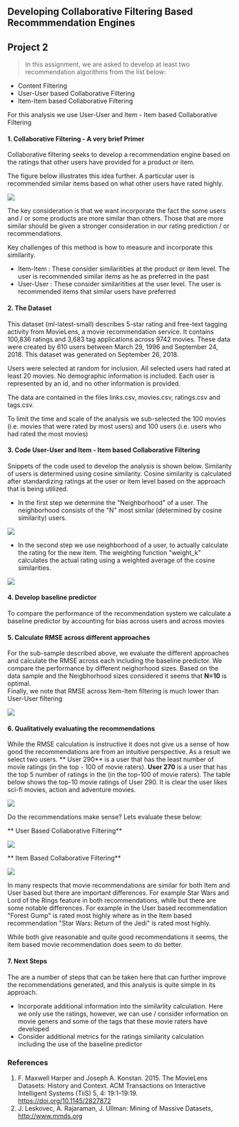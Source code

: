 ## Developing Collaborative Filtering Based Recommmendation Engines


## Project 2
> In this assignment, we are asked to develop at least two recommendation algorithms from the list below:
- Content Filtering
- User-User based Collaborative Filtering
- Item-Item based Collaborative Filtering

For this analysis we use User-User and Item - Item based Collaborative Filtering

#### 1. Collaborative Filtering - A very brief Primer

Collaborative filtering seeks to develop a recommendation engine based on the ratings that other users have provided for a product or item. 

The figure below illustrates this idea further. A particular user is recommended similar items based on what other users have rated highly. 

![](images/collaborative.png)


The key consideration is that we want incorporate the fact the some users and / or  some products are more similar than others. Those that are more similar should be given a stronger consideration in our rating prediction / or recommendations.
   
Key challenges of this method is how to measure and incorporate this similarity. 
- Item-Item : These consider similaritities at the product or item level. The user is recommended similar items as he as preferred in the past
- User-User : These consider similaritities at the user level. The user is recommended items that similar users have preferred

#### 2. The Dataset

This dataset (ml-latest-small) describes 5-star rating and free-text tagging activity from MovieLens, a movie recommendation service. It contains 100,836 ratings and 3,683 tag applications across 9742 movies. These data were created by 610 users between March 29, 1996 and September 24, 2018. This dataset was generated on September 26, 2018.

Users were selected at random for inclusion. All selected users had rated at least 20 movies. No demographic information is included. Each user is represented by an id, and no other information is provided.

The data are contained in the files links.csv, movies.csv, ratings.csv and tags.csv. 

To limit the time and scale of the analysis we sub-selected the 100 movies (i.e. movies that were rated by most users) and 100 users (i.e. users who had rated the most movies)

#### 3. Code User-User and Item - Item based Collaborative Filtering
Snippets of the code used to develop the analysis is shown below. Similarity of users is determined using cosine similarity. Cosine similarity is calculated after standardizing
ratings at the user or item level based on the approach that is being utilized. 
- In the first step we determine the "Neighborhood" of a user. The neighborhood consists of the "N" most similar (determined by cosine similarity) users. 

![](images/neighborhood.png)

- In the second step we use neighborhood of a user, to actually calculate the rating for the new item. The weighting function "weight_k" calculates the actual rating using a weighted average of the cosine similarities.
 
![](images/user_collab.png)


#### 4. Develop baseline predictor 

To compare the performance of the recommendation system we calculate a baseline predictor by accounting for bias across users and across movies

#### 5. Calculate RMSE across different approaches

For the sub-sample described above, we evaluate the different approaches and calculate the RMSE across each including the baseline predictor. 
We compare the performance by different neighorhood sizes. Based on the data sample and the Neigbhorhood sizes considered it seems that **N=10** is optimal.    
Finally, we note that RMSE across Item-Item filtering is much lower than User-User filtering

![](images/evaluation.png)


#### 6. Qualitatively evaluating the recommendations

While the RMSE calculation is instructive it does not give us a sense of how good the recommendations are from an intuitive perspective. As a result we select two users.
** User 290** is a user that has the least number of movie ratings (in the top - 100 of movie raters). **User 270** is a user that has the top 5 number of ratings in the 
(in the top-100 of movie raters). The table below shows the top-10 movie ratings of User 290. It is clear the user likes sci-fi movies, action and adventure movies.  

![](images/user290_actual.png)

Do the recommendations make sense? Lets evaluate these below: 

** User Based Collaborative Filtering**

![](images/user290_user.png)


** Item Based Collaborative Filtering**

![](images/user290_item.png)

In many respects that movie recommendations are similar for both Item and User based but there are important differences. For example Star Wars and Lord of the Rings feature in both recommendations, while 
but there are some notable differences. For example in the User based recommendation "Forest Gump" is rated most highly where as in the Item based recommendation "Star Wars: Return of the Jedi"
is rated most highly. 

While both give reasonable and quite good recommendations it seems, the item based movie recommendation does seem to do better. 

#### 7. Next Steps

The are a number of steps that can be taken here that can further improve the recommendations generated, and this analysis is quite simple in its approach. 
- Incorporate additional information into the similarlity calculation. Here we only use the ratings, however, we can use / consider information on movie geners and some of the tags that these movie raters have developed
- Consider additional metrics for the ratings similarity calculation including the use of the baseline predictor


### References
1. F. Maxwell Harper and Joseph A. Konstan. 2015. The MovieLens Datasets: History and Context. ACM Transactions on Interactive Intelligent Systems (TiiS) 5, 4: 19:1–19:19. 
https://doi.org/10.1145/2827872
2. J. Leskovec, A. Rajaraman, J. Ullman: Mining of Massive Datasets, http://www.mmds.org

